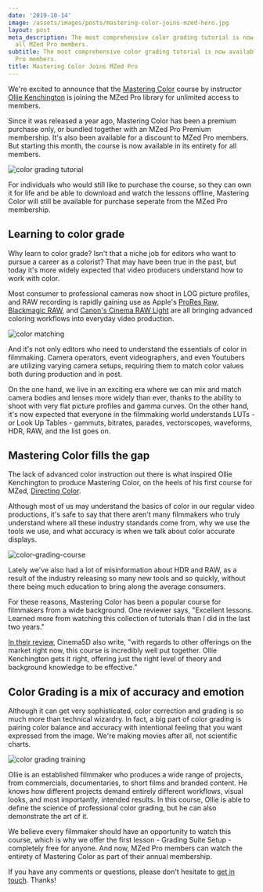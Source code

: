 ```yaml
---
date: '2019-10-14'
image: /assets/images/posts/mastering-color-joins-mzed-hero.jpg
layout: post
meta_description: The most comprehensive color grading tutorial is now available to
  all MZed Pro members.
subtitle: The most comprehensive color grading tutorial is now available to all MZed
  Pro members.
title: Mastering Color Joins MZed Pro
---
```


We're excited to announce that the [Mastering Color](https://www.mzed.com/courses/mastering-color) course by instructor [Ollie Kenchington](https://www.mzed.com/educators/ollie-kenchington) is joining the MZed Pro library for unlimited access to members.

Since it was released a year ago, Mastering Color has been a premium purchase only, or bundled together with an MZed Pro Premium membership. It's also been available for a discount to MZed Pro members. But starting this month, the course is now available in its entirety for all members.

![color grading tutorial](https://mzed-cdn1.sfo2.cdn.digitaloceanspaces.com/uploads/news/color-grading-tutorial.jpg)

For individuals who would still like to purchase the course, so they can own it for life and be able to download and watch the lessons offline, Mastering Color will still be available for purchase seperate from the MZed Pro membership.

## Learning to color grade

Why learn to color grade? Isn't that a niche job for editors who want to pursue a career as a colorist? That may have been true in the past, but today it's more widely expected that video producers understand how to work with color.

Most consumer to professional cameras now shoot in LOG picture profiles, and RAW recording is rapidly gaining use as Apple's [ProRes Raw](https://www.atomos.com/proresraw), [Blackmagic RAW](https://www.premiumbeat.com/blog/what-is-blackmagic-raw/), and [Canon's Cinema RAW Light](https://www.usa.canon.com/internet/portal/us/home/explore/cinema-eos-c200-cameras/workflow) are all bringing advanced coloring workflows into everyday video production.

![color matching](https://mzed-cdn1.sfo2.cdn.digitaloceanspaces.com/uploads/news/color-matching.jpg)

And it's not only editors who need to understand the essentials of color in filmmaking. Camera operators, event videographers, and even Youtubers are utilizing varying camera setups, requiring them to match color values both during production and in post.

On the one hand, we live in an exciting era where we can mix and match camera bodies and lenses more widely than ever, thanks to the ability to shoot with very flat picture profiles and gamma curves. On the other hand, it's now expected that everyone in the filmmaking world understands LUTs - or Look Up Tables - gammuts, bitrates, parades, vectorscopes, waveforms, HDR, RAW, and the list goes on.

## Mastering Color fills the gap

The lack of advanced color instruction out there is what inspired Ollie Kenchington to produce Mastering Color, on the heels of his first course for MZed, [Directing Color](https://www.mzed.com/courses/directing-color).

Although most of us may understand the basics of color in our regular video productions, it's safe to say that there aren't many filmmakers who truly understand where all these industry standards come from, why we use the tools we use, and what accuracy is when we talk about color accurate displays.

![color-grading-course](https://mzed-cdn1.sfo2.cdn.digitaloceanspaces.com/uploads/news/color-grading-course.jpg)

Lately we've also had a lot of misinformation about HDR and RAW, as a result of the industry releasing so many new tools and so quickly, without there being much education to bring along the average consumers.

For these reasons, Mastering Color has been a popular course for filmmakers from a wide background. One reviewer says, "Excellent lessons. Learned more from watching this collection of tutorials than I did in the last two years."

[In their review](https://www.cinema5d.com/mastering-color-full-course-on-color-grading-by-ollie-kenchington-reviewed/), Cinema5D also write, "with regards to other offerings on the market right now, this course is incredibly well put together. Ollie Kenchington gets it right, offering just the right level of theory and background knowledge to be effective."

## Color Grading is a mix of accuracy and emotion

Although it can get very sophisticated, color correction and grading is so much more than technical wizardry. In fact, a big part of color grading is pairing color balance and accuracy with intentional feeling that you want expressed from the image. We're making movies after all, not scientific charts.

![color grading training](https://mzed-cdn1.sfo2.cdn.digitaloceanspaces.com/uploads/news/color-grading-training.jpg)

Ollie is an established filmmaker who produces a wide range of projects, from commercials, documentaries, to short films and branded content. He knows how different projects demand entirely different workflows, visual looks, and most importantly, intended results. In this course, Ollie is able to define the science of professional color grading, but he can also demonstrate the art of it.

We believe every filmmaker should have an opportunity to watch this course, which is why we offer the first lesson - Grading Suite Setup - completely free for anyone. And now, MZed Pro members can watch the entirety of Mastering Color as part of their annual membership.

If you have any comments or questions, please don't hesitate to [get in touch](https://www.mzed.com/contact-us). Thanks!